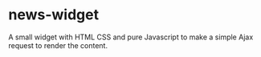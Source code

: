 # news-widget

A small widget with HTML CSS and pure Javascript to make a simple Ajax request to render the content.

